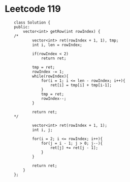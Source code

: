 # Leetcode 119
        class Solution {
        public:
            vector<int> getRow(int rowIndex) {
        /*
                vector<int> ret(rowIndex + 1, 1), tmp;
                int i, len = rowIndex;

                if(rowIndex < 2)
                    return ret;

                tmp = ret;
                rowIndex -= 1;
                while(rowIndex){
                    for(i = 1; i <= len - rowIndex; i++){
                        ret[i] = tmp[i] + tmp[i-1];
                    }
                    tmp = ret;
                    rowIndex--;
                }

                return ret;
        */

                vector<int> ret(rowIndex + 1, 1);
                int i, j;

                for(i = 2; i <= rowIndex; i++){
                    for(j = i - 1; j > 0; j--){
                        ret[j] += ret[j - 1];
                    }
                }

                return ret;
            }
        };
